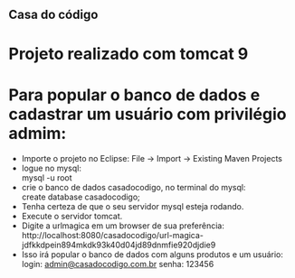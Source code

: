 ## Casa do código
# Projeto realizado com tomcat 9
# Para popular o banco de dados e cadastrar um usuário com privilégio admim:

- Importe o projeto no Eclipse: File -> Import -> Existing Maven Projects
- logue no mysql:  
mysql -u root
- crie o banco de dados casadocodigo, no terminal do mysql:  
create database casadocodigo;
- Tenha certeza de que o seu servidor mysql esteja rodando.
- Execute o servidor tomcat.
- Digite a urlmagica em um browser de sua preferência:  
http://localhost:8080/casadocodigo/url-magica-jdfkkdpein894mkdk93k40d04jd89dnmfie920djdie9
- Isso irá popular o banco de dados com alguns produtos e um usuário:  
login: admin@casadocodigo.com.br
senha: 123456
